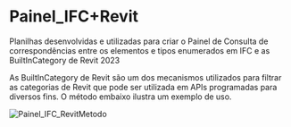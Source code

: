 # Painel_IFC+Revit

Planilhas desenvolvidas e utilizadas para criar o Painel de Consulta de correspondências entre os elementos e tipos enumerados em IFC e as BuiltInCategory de Revit 2023

As BuiltInCategory de Revit são um dos mecanismos utilizados para filtrar as categorias de Revit que pode ser utilizada em APIs programadas para diversos fins. O método embaixo ilustra um exemplo de uso. 

![Painel_IFC_RevitMetodo](https://user-images.githubusercontent.com/9437020/211206502-ff353c64-0af0-4897-a083-fec5da91569c.PNG)                                           
